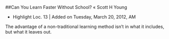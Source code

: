 ##Can You Learn Faster Without School? « Scott H Young


- Highlight Loc. 13  | Added on Tuesday, March 20, 2012, AM

The advantage of a non-traditional learning method isn’t in what it includes, but what it leaves out.


